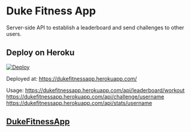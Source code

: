 # Duke Fitness App
Server-side API to establish a leaderboard and send challenges to other users.

## Deploy on Heroku

[![Deploy](https://www.herokucdn.com/deploy/button.svg)](https://heroku.com/deploy)

Deployed at: 
https://dukefitnessapp.herokuapp.com/

Usage: https://dukefitnessapp.herokuapp.com/api/leaderboard/workout
       https://dukefitnessapp.herokuapp.com/api/challenge/username
       https://dukefitnessapp.herokuapp.com/api/stats/username

## [DukeFitnessApp](https://github.com/Revilo2157/dukefitnessapp/)

